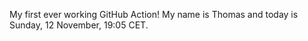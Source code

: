 My first ever working GitHub Action!
My name is Thomas and today is Sunday, 12 November, 19:05 CET. 
